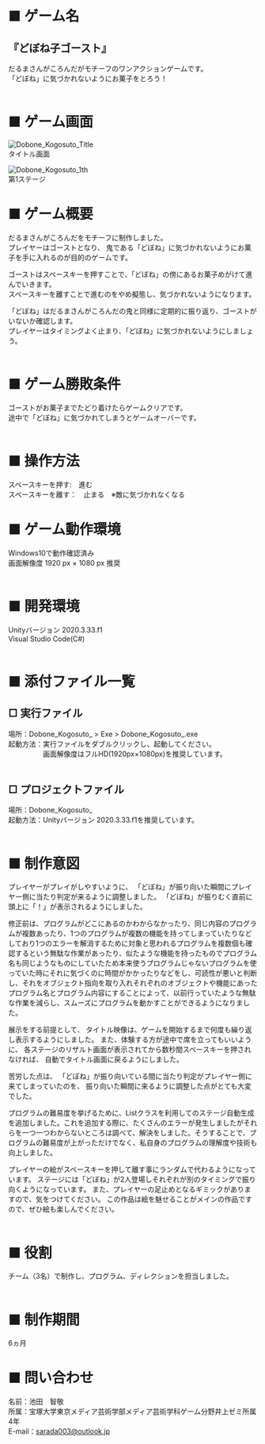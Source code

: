 # ■ ゲーム名
## 『どぼね子ゴースト』

だるまさんがころんだがモチーフのワンアクションゲームです。<br>
「どぼね」に気づかれないようにお菓子をとろう！<br><br>

# ■ ゲーム画面
![Dobone_Kogosuto_Title](https://user-images.githubusercontent.com/106506959/200158399-4819e299-c10f-4e5e-93f7-cefb075e9fb5.png)<br>
タイトル画面<br>

![Dobone_Kogosuto_1th](https://user-images.githubusercontent.com/106506959/200158413-30e93786-9e27-4477-a3ce-4c6b6a3d4444.png)<br>
第1ステージ<br>
# ■ ゲーム概要

だるまさんがころんだをモチーフに制作しました。<br>
プレイヤーはゴーストとなり、
鬼である「どぼね」に気づかれないようにお菓子を手に入れるのが目的のゲームです。

ゴーストはスペースキーを押すことで、「どぼね」の傍にあるお菓子めがけて進んでいきます。<br>
スペースキーを離すことで進むのをやめ擬態し、気づかれないようになります。

「どぼね」はだるまさんがころんだの鬼と同様に定期的に振り返り、ゴーストがいないか確認します。<br>プレイヤーはタイミングよく止まり、「どぼね」に気づかれないようにしましょう。<br><br>

# ■ ゲーム勝敗条件
ゴーストがお菓子までたどり着けたらゲームクリアです。<br>
途中で「どぼね」に気づかれてしまうとゲームオーバーです。<br>
<br>

# ■ 操作方法
スペースキーを押す:　進む　<br>
スペースキーを離す：　止まる　※敵に気づかれなくなる
<br>

# ■ ゲーム動作環境
Windows10で動作確認済み<br>
画面解像度 1920 px × 1080 px 推奨<br>
<br>

# ■ 開発環境
Unityバージョン 2020.3.33.f1<br>
Visual Studio Code(C#)<br><br>

# ■ 添付ファイル一覧
## □ 実行ファイル
場所：Dobone_Kogosuto_ > Exe > Dobone_Kogosuto_.exe<br>
起動方法：実行ファイルをダブルクリックし、起動してください。<br>
　　　　　画面解像度はフルHD(1920px×1080px)を推奨しています。
<br><br>

## □ プロジェクトファイル
場所：Dobone_Kogosuto_ <br>
起動方法：Unityバージョン 2020.3.33.f1を推奨しています。<br>
<br>

# ■ 制作意図

プレイヤーがプレイがしやすいように、
「どぼね」が振り向いた瞬間にプレイヤー側に当たり判定が来るように調整しました。
「どぼね」が振りむく直前に頭上に「！」が表示されるようにしました。

修正前は、プログラムがどこにあるのかわからなかったり、同じ内容のプログラムが複数あったり、1つのプログラムが複数の機能を持ってしまっていたりなどしており1つのエラーを解消するために対象と思われるプログラムを複数個も確認するという無駄な作業があったり、似たような機能を持ったものでプログラム名も同じようなものにしていたため本来使うプログラムじゃないプログラムを使っていた時にそれに気づくのに時間がかかったりなどをし、可読性が悪いと判断し、それをオブジェクト指向を取り入れそれぞれのオブジェクトや機能にあったプログラム名とプログラム内容にすることによって、以前行っていたような無駄な作業を減らし、スムーズにプログラムを動かすことができるようになりました。

展示をする前提として、
タイトル映像は、ゲームを開始するまで何度も繰り返し表示するようにしました。
また、体験する方が途中で席を立ってもいいように、
各ステージのリザルト画面が表示されてから数秒間スペースキーを押されなければ、
自動でタイトル画面に戻るようにしました。

苦労した点は、
「どぼね」が振り向いている間に当たり判定がプレイヤー側に来てしまっていたのを、
振り向いた瞬間に来るように調整した点がとても大変でした。

プログラムの難易度を挙げるために、Listクラスを利用してのステージ自動生成を追加しました。これを追加する際に、たくさんのエラーが発生しましたがそれらを一つ一つわからないところは調べて、解決をしました。そうすることで、プログラムの難易度が上がっただけでなく、私自身のプログラムの理解度や技術も向上しました。
<br>

プレイヤーの絵がスペースキーを押して離す事にランダムで代わるようになっています。
ステージには「どぼね」が2人登場しそれぞれが別のタイミングで振り向くようになっています。
また、プレイヤーの足止めとなるギミックがありますので、気をつけてください。
この作品は絵を魅せることがメインの作品ですので、ぜひ絵も楽しんでください。
<br><br>

# ■ 役割
チーム（3名）で制作し、プログラム、ディレクションを担当しました。<br>
<br>

# ■ 制作期間
6ヵ月<br>

# ■ 問い合わせ

名前：池田　智敬<br>
所属：宝塚大学東京メディア芸術学部メディア芸術学科ゲーム分野井上ゼミ所属4年<br>
E-mail：sarada003@outlook.jp
